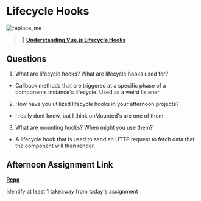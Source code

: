 # Lifecycle Hooks

![replace_me](https://codeworks.blob.core.windows.net/public/assets/img/illustrations/placeholder.svg)

> **📖 [Understanding Vue.js Lifecycle Hooks](https://codeworksacademy.com/fs-student-guide/resources/wk6/03-Vue-Lifecycle-Hooks)**

## Questions

1. What are lifecycle hooks? What are lifecycle hooks used for?

- Callback methods that are triggered at a specific phase of a components instance's lifecycle. Used as a weird listener.

2. How have you utilized lifecycle hooks in your afternoon projects?

- I really dont know, but I think onMounted's are one of them.

3. What are mounting hooks? When might you use them?

-  A lifecycle hook that is used to send an HTTP request to fetch data that the component will then render.



## Afternoon Assignment Link

**[Repo](https://github.com/Thomas-Daily/fall22-gregslist-vue.git)**

Identify at least 1 takeaway from today's assignment
